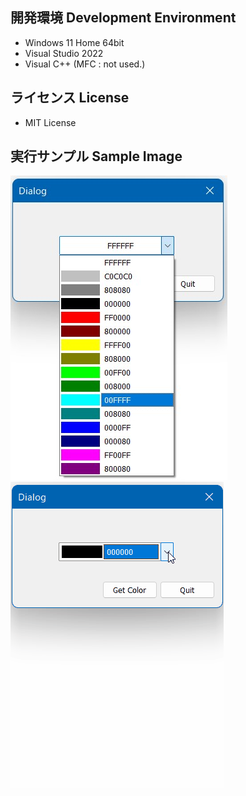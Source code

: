 ## 開発環境 Development Environment
- Windows 11 Home 64bit  
- Visual Studio 2022  
- Visual C++ (MFC : not used.)  

## ライセンス License
- MIT License  

## 実行サンプル Sample Image
![](Image/ColorSelectCombo.jpg)
![](Image/ColorSelectCombo.gif)